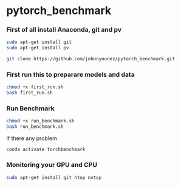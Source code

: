 # pytorch_benchmark
### First of all install Anaconda, git and pv
```bash
sudo apt-get install git
sudo apt-get install pv
```

```bash
git clone https://github.com/johnnynunez/pytorch_benchmark.git
```
### First run this to preparare models and data
```bash
chmod +x first_run.sh
bash first_run.sh
```
### Run Benchmark
```bash
chmod +x run_benchmark.sh
bash run_benchmark.sh
```
If there any problem
```
conda activate torchbenchmark
```
### Monitoring your GPU and CPU
```bash
sudo apt-get install git htop nvtop
```
